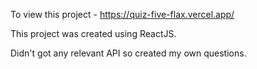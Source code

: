 To view this project - https://quiz-five-flax.vercel.app/

This project was created using ReactJS.

Didn't got any relevant API so created my own questions.
